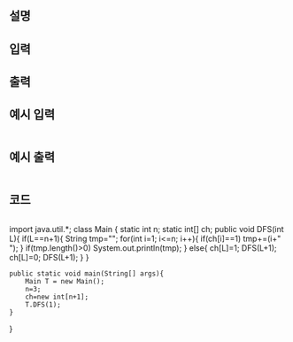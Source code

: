 # 

## 설명

## 입력

## 출력

## 예시 입력
```text

```

## 예시 출력
```text

```


## 코드
```

```
import java.util.*;
class Main {
	static int n;
	static int[] ch;
	public void DFS(int L){
		if(L==n+1){
			String tmp="";
			for(int i=1; i<=n; i++){
				if(ch[i]==1) tmp+=(i+" ");
			}
			if(tmp.length()>0) System.out.println(tmp);
		}
		else{
			ch[L]=1;
			DFS(L+1);
			ch[L]=0;
			DFS(L+1);
		}
	}

	public static void main(String[] args){
		Main T = new Main();
		n=3;
		ch=new int[n+1];
		T.DFS(1);
	}	
}
